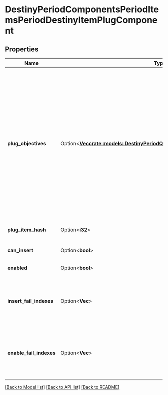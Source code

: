 # DestinyPeriodComponentsPeriodItemsPeriodDestinyItemPlugComponent

## Properties

Name | Type | Description | Notes
------------ | ------------- | ------------- | -------------
**plug_objectives** | Option<[**Vec<crate::models::DestinyPeriodQuestsPeriodDestinyObjectiveProgress>**](Destiny.Quests.DestinyObjectiveProgress.md)> | Sometimes, Plugs may have objectives: these are often used for flavor and display purposes, but they can be used for any arbitrary purpose (both fortunately and unfortunately). Recently (with Season 2) they were expanded in use to be used as the \"gating\" for whether the plug can be inserted at all. For instance, a Plug might be tracking the number of PVP kills you have made. It will use the parent item's data about that tracking status to determine what to show, and will generally show it using the DestinyObjectiveDefinition's progressDescription property. Refer to the plug's itemHash and objective property for more information if you would like to display even more data. | [optional]
**plug_item_hash** | Option<**i32**> | The hash identifier of the DestinyInventoryItemDefinition that represents this plug. | [optional]
**can_insert** | Option<**bool**> | If true, this plug has met all of its insertion requirements. Big if true. | [optional]
**enabled** | Option<**bool**> | If true, this plug will provide its benefits while inserted. | [optional]
**insert_fail_indexes** | Option<**Vec<i32>**> | If the plug cannot be inserted for some reason, this will have the indexes into the plug item definition's plug.insertionRules property, so you can show the reasons why it can't be inserted.  This list will be empty if the plug can be inserted. | [optional]
**enable_fail_indexes** | Option<**Vec<i32>**> | If a plug is not enabled, this will be populated with indexes into the plug item definition's plug.enabledRules property, so that you can show the reasons why it is not enabled.  This list will be empty if the plug is enabled. | [optional]

[[Back to Model list]](../README.md#documentation-for-models) [[Back to API list]](../README.md#documentation-for-api-endpoints) [[Back to README]](../README.md)


